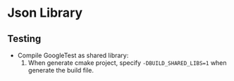 # Json Library

## Testing

* Compile GoogleTest as shared library:
    1. When generate cmake project, specify `-DBUILD_SHARED_LIBS=1` 
    when generate the build file.
